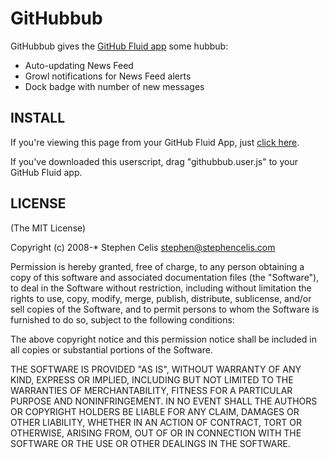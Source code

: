 GitHubbub
=========

GitHubbub gives the [GitHub Fluid app](http://github.com/blog/47-new-fluid-icon)
some hubbub:

* Auto-updating News Feed
* Growl notifications for News Feed alerts
* Dock badge with number of new messages


INSTALL
-------
If you're viewing this page from your GitHub Fluid App, just
[click here](http://github.com/stephencelis/githubbub/raw/master/githubbub.user.js).

If you've downloaded this userscript, drag "githubbub.user.js" to your GitHub
Fluid app.


LICENSE
-------

(The MIT License)

Copyright (c) 2008-* Stephen Celis <stephen@stephencelis.com>

Permission is hereby granted, free of charge, to any person obtaining a copy of
this software and associated documentation files (the "Software"), to deal in
the Software without restriction, including without limitation the rights to
use, copy, modify, merge, publish, distribute, sublicense, and/or sell copies
of the Software, and to permit persons to whom the Software is furnished to do
so, subject to the following conditions:

The above copyright notice and this permission notice shall be included in all
copies or substantial portions of the Software.

THE SOFTWARE IS PROVIDED "AS IS", WITHOUT WARRANTY OF ANY KIND, EXPRESS OR
IMPLIED, INCLUDING BUT NOT LIMITED TO THE WARRANTIES OF MERCHANTABILITY,
FITNESS FOR A PARTICULAR PURPOSE AND NONINFRINGEMENT. IN NO EVENT SHALL THE
AUTHORS OR COPYRIGHT HOLDERS BE LIABLE FOR ANY CLAIM, DAMAGES OR OTHER
LIABILITY, WHETHER IN AN ACTION OF CONTRACT, TORT OR OTHERWISE, ARISING FROM,
OUT OF OR IN CONNECTION WITH THE SOFTWARE OR THE USE OR OTHER DEALINGS IN THE
SOFTWARE.
